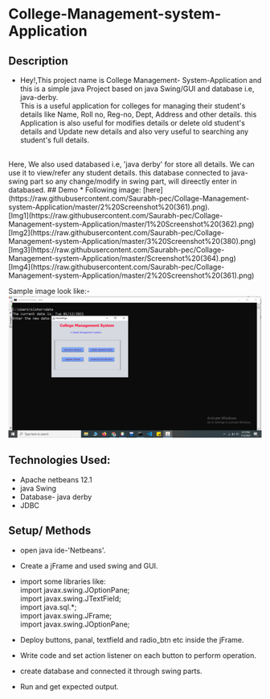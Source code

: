 # College-Management-system-Application


## Description
  * Hey!,This project name is College Management- System-Application and this is a simple java Project based on java Swing/GUI and database i.e, java-derby. 
  <br> This is a useful application for colleges for managing their student's details like Name, Roll no, Reg-no, Dept, Address and other details.
  this Application is also useful for modifies details or delete old student's details and Update new details 
  and also very useful  to searching  any student's full details.
  <br>
  Here, We also used databased i.e, 'java derby' for store all details. We can use it to view/refer any student details. this database connected to java-swing part so any change/modify in swing part, will direectly enter in databased.
## Demo
  * Following image: [here](https://raw.githubusercontent.com/Saurabh-pec/Collage-Management-system-Application/master/2%20Screenshot%20(361).png).<br>
  [Img1](https://raw.githubusercontent.com/Saurabh-pec/Collage-Management-system-Application/master/1%20Screenshot%20(362).png)<br>
  [Img2](https://raw.githubusercontent.com/Saurabh-pec/Collage-Management-system-Application/master/3%20Screenshot%20(380).png)<br>
  [Img3](https://raw.githubusercontent.com/Saurabh-pec/Collage-Management-system-Application/master/Screenshot%20(364).png)<br>
  [Img4](https://raw.githubusercontent.com/Saurabh-pec/Collage-Management-system-Application/master/2%20Screenshot%20(361).png)<br>
  
  
  Sample image look like:- 
  ![calc_img](https://raw.githubusercontent.com/Saurabh-pec/Collage-Management-system-Application/master/1%20Screenshot%20(362).png)
## Technologies Used:
  * Apache netbeans 12.1
  * java Swing
  * Database- java derby
  * JDBC
  
  
## Setup/ Methods
* open java ide-'Netbeans'.
* Create a jFrame and used swing and GUI.
* import some libraries 
like: <br> 
       import javax.swing.JOptionPane;<br>
       import javax.swing.JTextField;<br>
       import java.sql.*;<br>
       import javax.swing.JFrame;<br>
       import javax.swing.JOptionPane;<br>

* Deploy buttons, panal, textfield and radio_btn etc inside the jFrame.
* Write code and set action listener on each button to perform operation.
* create database and connected it through swing parts.
* Run and get expected output.
<b>




 
